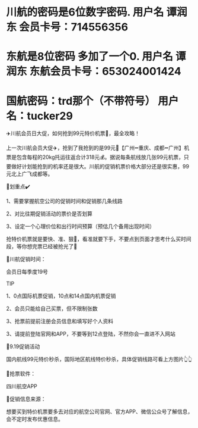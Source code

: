 # 川航的密码是6位数字密码. 用户名 谭润东  会员卡号：714556356  
# 东航是8位密码 多加了一个0.  用户名 谭润东  东航会员卡号：653024001424  
# 国航密码：trd那个（不带符号）  用户名：tucker29


✈️川航会员日大促，如何抢到99元特价机票🎫，最全攻略！

上一次川航会员大促✈️，抢到了我抢到的是99元🎫【广州➖重庆、成都➖广州】机票是包含每程的20kg托运往返合计318元💰。据说每条航线放几张99元机票，只要做好计划能抢到的机率还是很大。川航的促销机票价格大部分还是很实惠，99元北上广飞成都等。

🌟划重点✔️

1、需要掌握航空公司的促销时间和促销那几条线路

2、对比往期促销活动的票价是否划算

3、设定一个心理价位和出行时间预算（预估几个备用出现时间）

抢特价机票就是要快、准、狠💨，看准就要下手，不要点到页面才思考什么买时间段，等你想完票已经被抢光了👀

🌟川航促销时间：

会员日每季度19号

TIP

1、0点国际机票促销，10点和14点国内机票促销

2、会员只能给自己买票，但不限制张数

3、抢票前提前注册会员信息和填写好个人资料

3、请提前登陆官网和APP，不要等到12点登陆，不然你会一直进不入网站

🌟9.19促销活动

国内航线99元特价秒杀，国际地区航线特价秒杀，具体促销线路可看上方图片👆👆

🌟抢票软件：

四川航空APP

🌟促销信息来源：

想要买到特价机票要多去对应的航空公司官网、官方APP、微信公众号了解信息，会不定时发布优惠信息。
